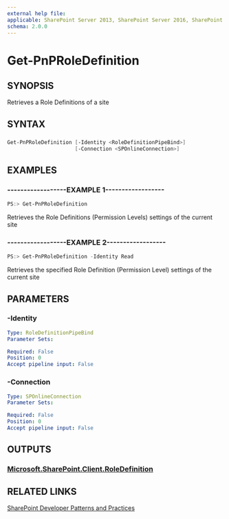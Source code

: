 ```yaml
---
external help file:
applicable: SharePoint Server 2013, SharePoint Server 2016, SharePoint Online
schema: 2.0.0
---
```

# Get-PnPRoleDefinition

## SYNOPSIS
Retrieves a Role Definitions of a site

## SYNTAX 

### 
```powershell
Get-PnPRoleDefinition [-Identity <RoleDefinitionPipeBind>]
                      [-Connection <SPOnlineConnection>]
```

## EXAMPLES

### ------------------EXAMPLE 1------------------
```powershell
PS:> Get-PnPRoleDefinition
```

Retrieves the Role Definitions (Permission Levels) settings of the current site

### ------------------EXAMPLE 2------------------
```powershell
PS:> Get-PnPRoleDefinition -Identity Read
```

Retrieves the specified Role Definition (Permission Level) settings of the current site

## PARAMETERS

### -Identity


```yaml
Type: RoleDefinitionPipeBind
Parameter Sets: 

Required: False
Position: 0
Accept pipeline input: False
```

### -Connection


```yaml
Type: SPOnlineConnection
Parameter Sets: 

Required: False
Position: 0
Accept pipeline input: False
```

## OUTPUTS

### [Microsoft.SharePoint.Client.RoleDefinition](https://msdn.microsoft.com/en-us/library/microsoft.sharepoint.client.roledefinition.aspx)

## RELATED LINKS

[SharePoint Developer Patterns and Practices](http://aka.ms/sppnp)